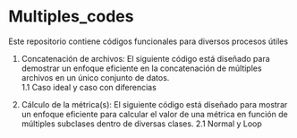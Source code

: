 # Multiples_codes

Este repositorio contiene códigos funcionales para diversos procesos útiles

1. Concatenación de archivos: El siguiente código está diseñado para demostrar un enfoque eficiente en la concatenación de múltiples archivos en un único conjunto de datos.  
 1.1 Caso ideal y caso con diferencias

2. Cálculo de la métrica(s): El siguiente código está diseñado para mostrar un enfoque eficiente para calcular el valor de una métrica en función de múltiples subclases dentro de diversas clases.
   2.1 Normal y Loop
